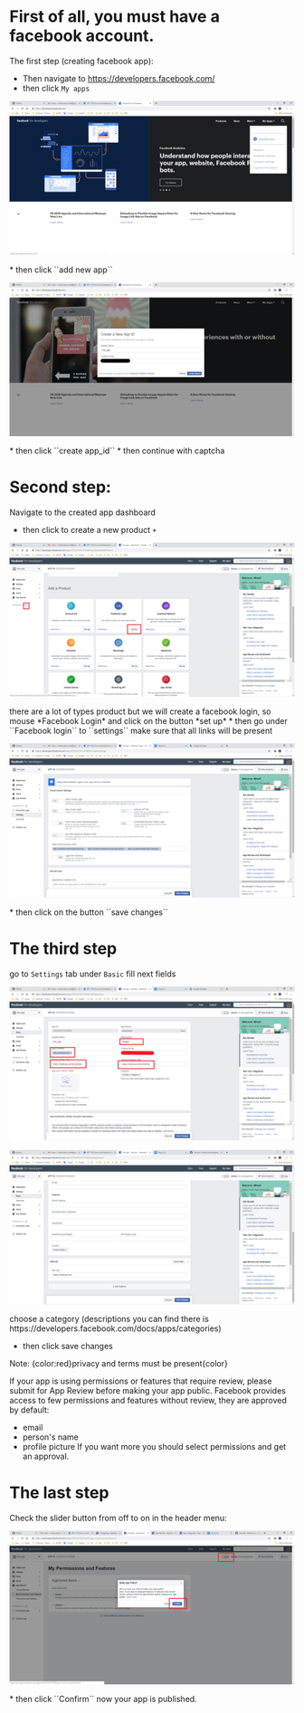# First of all, you must have a facebook account. 
The first step (creating facebook app):
* Then navigate to https://developers.facebook.com/
* then click ``My apps``
 <p align="center"><img src="./files/screenshot-1.png"></p> 
* then click ``add new app``
 <p align="center"><img src="./files/screenshot-2.png"></p> 
* then click ``create app_id``
* then continue with captcha

# Second step:
Navigate to the created app dashboard
* then click to create a new product ``+``
 <p align="center"><img src="./files/screenshot-3.png"></p> 
there are a lot of types product but we will create a facebook login, so mouse *Facebook Login* and click on the button *set up*
* then go under ``Facebook login`` to ``settings``
make sure that all links will be present
 <p align="center"><img src="./files/screenshot-4.png"></p> 
* then click on the button ``save changes``

# The third step 
go to ``Settings`` tab under ``Basic``
fill next fields
 <p align="center"><img src="./files/screenshot-5.png"></p> 
 <p align="center"><img src="./files/screenshot-6.png"></p> 
choose a category (descriptions you can find there is https://developers.facebook.com/docs/apps/categories)

* then click save changes

Note:
{color:red}privacy and terms must be present{color}


If your app is using permissions or features that require review, please submit for App Review before making your app public.
Facebook provides access to few permissions and features without review, they are approved by default:
* email
* person's name
* profile picture
If you want more you should select permissions and get an approval.

# The last step
Check the slider button from off to on in the header menu:
 <p align="center"><img src="./files/screenshot-7.png"></p> 
* then click ``Confirm``
now your app is published.